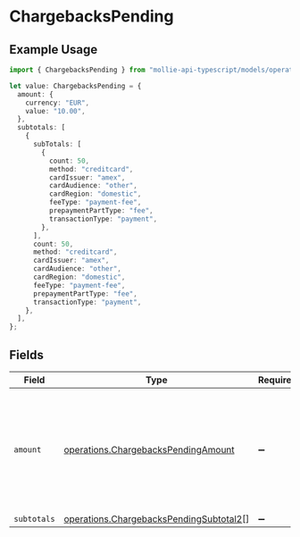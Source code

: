 # ChargebacksPending

## Example Usage

```typescript
import { ChargebacksPending } from "mollie-api-typescript/models/operations";

let value: ChargebacksPending = {
  amount: {
    currency: "EUR",
    value: "10.00",
  },
  subtotals: [
    {
      subTotals: [
        {
          count: 50,
          method: "creditcard",
          cardIssuer: "amex",
          cardAudience: "other",
          cardRegion: "domestic",
          feeType: "payment-fee",
          prepaymentPartType: "fee",
          transactionType: "payment",
        },
      ],
      count: 50,
      method: "creditcard",
      cardIssuer: "amex",
      cardAudience: "other",
      cardRegion: "domestic",
      feeType: "payment-fee",
      prepaymentPartType: "fee",
      transactionType: "payment",
    },
  ],
};
```

## Fields

| Field                                                                                              | Type                                                                                               | Required                                                                                           | Description                                                                                        |
| -------------------------------------------------------------------------------------------------- | -------------------------------------------------------------------------------------------------- | -------------------------------------------------------------------------------------------------- | -------------------------------------------------------------------------------------------------- |
| `amount`                                                                                           | [operations.ChargebacksPendingAmount](../../models/operations/chargebackspendingamount.md)         | :heavy_minus_sign:                                                                                 | In v2 endpoints, monetary amounts are represented as objects with a `currency` and `value` field.  |
| `subtotals`                                                                                        | [operations.ChargebacksPendingSubtotal2](../../models/operations/chargebackspendingsubtotal2.md)[] | :heavy_minus_sign:                                                                                 | N/A                                                                                                |